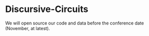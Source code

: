 # Discursive-Circuits

We will open source our code and data before the conference date (November, at latest).
